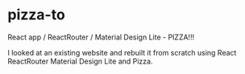 # pizza-to
React app / ReactRouter / Material Design Lite - PIZZA!!! 

I looked at an existing website and rebuilt it from scratch using React ReactRouter Material Design Lite and Pizza.

